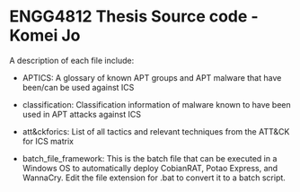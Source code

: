 # ENGG4812 Thesis Source code - Komei Jo

A description of each file include: 

- APTICS: A glossary of known APT groups and APT malware that have been/can be used against ICS

- classification: Classification information of malware known to have been used in APT attacks against ICS

- att&ckforics: List of all tactics and relevant techniques from the ATT&CK for ICS matrix

- batch_file_framework: This is the batch file that can be executed in a Windows OS to automatically deploy CobianRAT, Potao Express, and WannaCry. Edit the file extension for .bat to convert it to a batch script.
